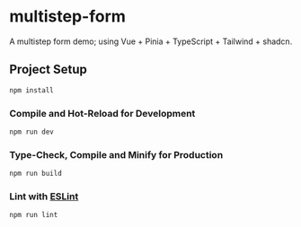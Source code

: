 <!--
Generated file.

I then:
 - stripped unnecessary content
 - added Description
-->

# multistep-form

A multistep form demo; using Vue + Pinia + TypeScript + Tailwind + shadcn.

## Project Setup

```sh
npm install
```

### Compile and Hot-Reload for Development

```sh
npm run dev
```

### Type-Check, Compile and Minify for Production

```sh
npm run build
```

### Lint with [ESLint](https://eslint.org/)

```sh
npm run lint
```
